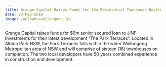 ```yaml
---
title: Grange Capital Raises Funds for $9m Residential Townhouse Development
date: 23-May-2019
image: /uploads/wollongong.jpg
---
```

Grange Capital raises funds for $9m senior secured loan to JINF Investments for their latest development “The Park Terraces”. Located in Albion Park NSW, the Park Terraces falls within the wider Wollongong Metropolitan area of NSW and will comprise of sixteen (16) townhouses on completion. The two local developers have 50 years combined experience in construction and development.
